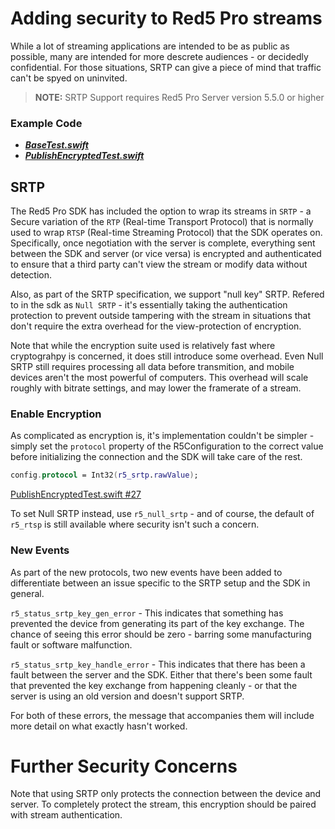 # Adding security to Red5 Pro streams

While a lot of streaming applications are intended to be as public as possible, many are intended for more descrete audiences - or decidedly confidential. For those situations, SRTP can give a piece of mind that traffic can't be spyed on uninvited.

> **NOTE:** SRTP Support requires Red5 Pro Server version 5.5.0 or higher

### Example Code

- ***[BaseTest.swift](../BaseTest.swift)***
- ***[PublishEncryptedTest.swift](PublishEncryptedTest.swift)***

## SRTP

The Red5 Pro SDK has included the option to wrap its streams in `SRTP` - a Secure variation of the `RTP` (Real-time Transport Protocol) that is normally used to wrap `RTSP` (Real-time Streaming Protocol) that the SDK operates on. Specifically, once negotiation with the server is complete, everything sent between the SDK and server (or vice versa) is encrypted and authenticated to ensure that a third party can't view the stream or modify data without detection.

Also, as part of the SRTP specification, we support "null key" SRTP. Refered to in the sdk as `Null SRTP` - it's essentially taking the authentication protection to prevent outside tampering with the stream in situations that don't require the extra overhead for the view-protection of encryption.

Note that while the encryption suite used is relatively fast where cryptograhpy is concerned, it does still introduce some overhead. Even Null SRTP still requires processing all data before transmition, and mobile devices aren't the most powerful of computers. This overhead will scale roughly with bitrate settings, and may lower the framerate of a stream.

### Enable Encryption

As complicated as encryption is, it's implementation couldn't be simpler - simply set the `protocol` property of the R5Configuration to the correct value before initializing the connection and the SDK will take care of the rest.

```Swift
config.protocol = Int32(r5_srtp.rawValue);
```

[PublishEncryptedTest.swift #27](PublishEncryptedTest.swift#L27)

To set Null SRTP instead, use `r5_null_srtp` - and of course, the default of `r5_rtsp` is still available where security isn't such a concern.

### New Events

As part of the new protocols, two new events have been added to differentiate between an issue specific to the SRTP setup and the SDK in general.

`r5_status_srtp_key_gen_error` - This indicates that something has prevented the device from generating its part of the key exchange. The chance of seeing this error should be zero - barring some manufacturing fault or software malfunction.

`r5_status_srtp_key_handle_error` - This indicates that there has been a fault between the server and the SDK. Either that there's been some fault that prevented the key exchange from happening cleanly - or that the server is using an old version and doesn't support SRTP.

For both of these errors, the message that accompanies them will include more detail on what exactly hasn't worked.

# Further Security Concerns

Note that using SRTP only protects the connection between the device and server. To completely protect the stream, this encryption should be paired with stream authentication.
